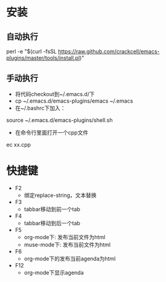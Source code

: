 # 安装
## 自动执行

perl -e "$(curl -fsSL https://raw.github.com/crackcell/emacs-plugins/master/tools/install.pl)"

## 手动执行
  * 将代码checkout到~/.emacs.d/下
  * cp ~/.emacs.d/emacs-plugins/emacs ~/.emacs
  * 在~/.bashrc下加入：

source ~/.emacs.d/emacs-plugins/shell.sh

  * 在命令行里面打开一个cpp文件

ec xx.cpp

# 快捷键
 - F2
   + 绑定replace-string，文本替换
 - F3
   + tabbar移动到前一个tab
 - F4
   + tabbar移动到后一个tab
 - F5
   + org-mode下: 发布当前文件为html
   + muse-mode下: 发布当前文件为html
 - F6
   + org-mode下的发布当前agenda为html
 - F12
   + org-mode下显示agenda
